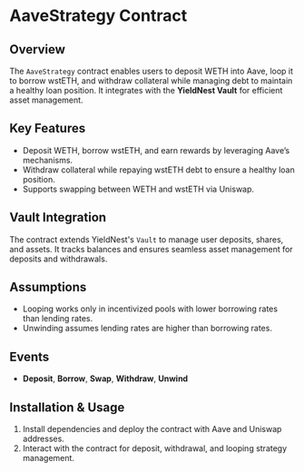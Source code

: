 # AaveStrategy Contract

## Overview

The `AaveStrategy` contract enables users to deposit WETH into Aave, loop it to borrow wstETH, and withdraw collateral while managing debt to maintain a healthy loan position. It integrates with the **YieldNest Vault** for efficient asset management.

## Key Features
- Deposit WETH, borrow wstETH, and earn rewards by leveraging Aave’s mechanisms.
- Withdraw collateral while repaying wstETH debt to ensure a healthy loan position.
- Supports swapping between WETH and wstETH via Uniswap.

## Vault Integration
The contract extends YieldNest's `Vault` to manage user deposits, shares, and assets. It tracks balances and ensures seamless asset management for deposits and withdrawals.

## Assumptions
- Looping works only in incentivized pools with lower borrowing rates than lending rates.
- Unwinding assumes lending rates are higher than borrowing rates.

## Events
- **Deposit**, **Borrow**, **Swap**, **Withdraw**, **Unwind**

## Installation & Usage
1. Install dependencies and deploy the contract with Aave and Uniswap addresses.
2. Interact with the contract for deposit, withdrawal, and looping strategy management.
